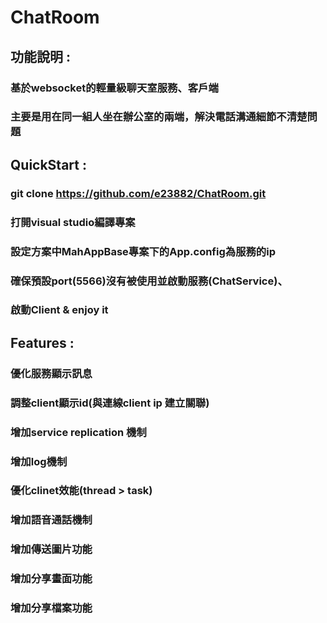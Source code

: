 # ChatRoom
## 功能說明 : 
### 基於websocket的輕量級聊天室服務、客戶端
### 主要是用在同一組人坐在辦公室的兩端，解決電話溝通細節不清楚問題
## QuickStart : 
### git clone https://github.com/e23882/ChatRoom.git
### 打開visual studio編譯專案
### 設定方案中MahAppBase專案下的App.config為服務的ip
### 確保預設port(5566)沒有被使用並啟動服務(ChatService)、
### 啟動Client & enjoy it

## Features :
### 優化服務顯示訊息
### 調整client顯示id(與連線client ip 建立關聯)
### 增加service replication 機制
### 增加log機制
### 優化clinet效能(thread > task)
### 增加語音通話機制
### 增加傳送圖片功能
### 增加分享畫面功能
### 增加分享檔案功能



